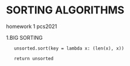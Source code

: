 # SORTING ALGORITHMS
homework 1 pcs2021

1.BIG SORTING

       unsorted.sort(key = lambda x: (len(x), x))
  
       return unsorted

